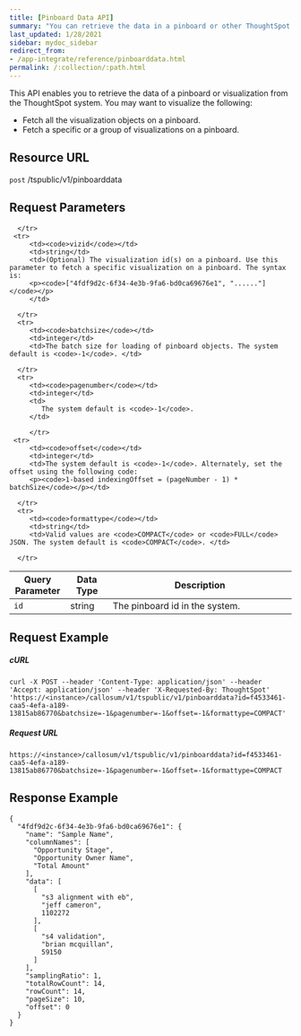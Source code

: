 ```yaml
---
title: [Pinboard Data API]
summary: "You can retrieve the data in a pinboard or other ThoughtSpot visualization."
last_updated: 1/28/2021
sidebar: mydoc_sidebar
redirect_from:
- /app-integrate/reference/pinboarddata.html
permalink: /:collection/:path.html
---
```


This API enables you to retrieve the data of a pinboard or visualization from the ThoughtSpot system. You may want to visualize the following:
 - Fetch all the visualization objects on a pinboard.
 - Fetch a specific or a group of visualizations on a pinboard.

## Resource URL

<code class="api-method-post">post</code> /tspublic/v1/pinboarddata

## Request Parameters

<table>
   <colgroup>
      <col style="width:20%" />
      <col style="width:15%" />
      <col style="width:65%" />
   </colgroup>
   <thead>
      <tr>
         <th>Query Parameter</th>
         <th>Data Type</th>
         <th>Description</th>
      </tr>
   </thead>
   <tbody>
      <tr>
         <td><code>id</code></td>
         <td>string</td>
         <td>The pinboard id in the system.</td>

      </tr>
     <tr>
         <td><code>vizid</code></td>
         <td>string</td>
         <td>(Optional) The visualization id(s) on a pinboard. Use this parameter to fetch a specific visualization on a pinboard. The syntax is:
         <p><code>["4fdf9d2c-6f34-4e3b-9fa6-bd0ca69676e1", "......"]</code></p>
         </td>

      </tr>
      <tr>
         <td><code>batchsize</code></td>
         <td>integer</td>
         <td>The batch size for loading of pinboard objects. The system default is <code>-1</code>. </td>

      </tr>
      <tr>
         <td><code>pagenumber</code></td>
         <td>integer</td>
         <td>
            The system default is <code>-1</code>.
         </td>

         </tr>
     <tr>
         <td><code>offset</code></td>
         <td>integer</td>
         <td>The system default is <code>-1</code>. Alternately, set the offset using the following code:
         <p><code>1-based indexingOffset = (pageNumber - 1) * batchSize</code></p></td>

      </tr>
      <tr>
         <td><code>formattype</code></td>
         <td>string</td>
         <td>Valid values are <code>COMPACT</code> or <code>FULL</code> JSON. The system default is <code>COMPACT</code>. </td>

      </tr>
   </tbody>
</table>

## Request Example

##### cURL

```
curl -X POST --header 'Content-Type: application/json' --header 'Accept: application/json' --header 'X-Requested-By: ThoughtSpot' 'https://<instance>/callosum/v1/tspublic/v1/pinboarddata?id=f4533461-caa5-4efa-a189-13815ab86770&batchsize=-1&pagenumber=-1&offset=-1&formattype=COMPACT'
```

##### Request URL

```
https://<instance>/callosum/v1/tspublic/v1/pinboarddata?id=f4533461-caa5-4efa-a189-13815ab86770&batchsize=-1&pagenumber=-1&offset=-1&formattype=COMPACT
```

## Response Example

```
{
  "4fdf9d2c-6f34-4e3b-9fa6-bd0ca69676e1": {
    "name": "Sample Name",
    "columnNames": [
      "Opportunity Stage",
      "Opportunity Owner Name",
      "Total Amount"
    ],
    "data": [
      [
        "s3 alignment with eb",
        "jeff cameron",
        1102272
      ],
      [
        "s4 validation",
        "brian mcquillan",
        59150
      ]
    ],
    "samplingRatio": 1,
    "totalRowCount": 14,
    "rowCount": 14,
    "pageSize": 10,
    "offset": 0
  }
}
```

<!--## Error Codes

<table>
   <colgroup>
      <col style="width:20%" />
      <col style="width:60%" />
      <col style="width:20%" />
   </colgroup>
   <thead class="thead" style="text-align:left;">
      <tr>
         <th>Error Code</th>
         <th>Description</th>
         <th>HTTP Code</th>
      </tr>
   </thead>
   <tbody>
    <tr> <td><code>10002</code></td>  <td>Bad request. Invalid parameter values.</td> <td><code>400</code></td></tr>
    <tr> <td><code>10000</code></td>  <td>Internal server error. Malformed JSON Exception.</td><td><code>500</code></td></tr>
  </tbody>
</table>-->
